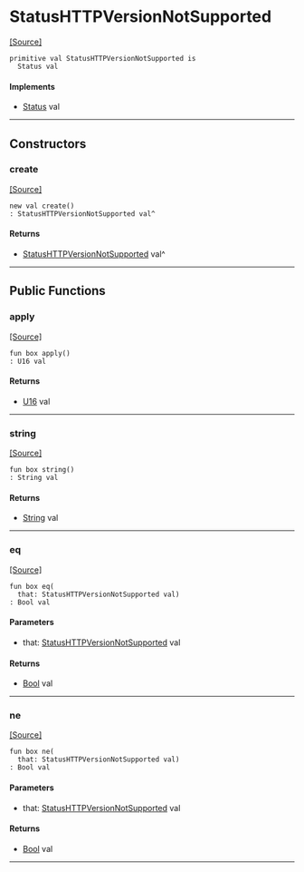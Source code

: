 # StatusHTTPVersionNotSupported
<span class="source-link">[[Source]](src/http_server/status.md#L153)</span>
```pony
primitive val StatusHTTPVersionNotSupported is
  Status val
```

#### Implements

* [Status](http_server-Status.md) val

---

## Constructors

### create
<span class="source-link">[[Source]](src/http_server/status.md#L153)</span>


```pony
new val create()
: StatusHTTPVersionNotSupported val^
```

#### Returns

* [StatusHTTPVersionNotSupported](http_server-StatusHTTPVersionNotSupported.md) val^

---

## Public Functions

### apply
<span class="source-link">[[Source]](src/http_server/status.md#L154)</span>


```pony
fun box apply()
: U16 val
```

#### Returns

* [U16](builtin-U16.md) val

---

### string
<span class="source-link">[[Source]](src/http_server/status.md#L155)</span>


```pony
fun box string()
: String val
```

#### Returns

* [String](builtin-String.md) val

---

### eq
<span class="source-link">[[Source]](src/http_server/status.md#L154)</span>


```pony
fun box eq(
  that: StatusHTTPVersionNotSupported val)
: Bool val
```
#### Parameters

*   that: [StatusHTTPVersionNotSupported](http_server-StatusHTTPVersionNotSupported.md) val

#### Returns

* [Bool](builtin-Bool.md) val

---

### ne
<span class="source-link">[[Source]](src/http_server/status.md#L154)</span>


```pony
fun box ne(
  that: StatusHTTPVersionNotSupported val)
: Bool val
```
#### Parameters

*   that: [StatusHTTPVersionNotSupported](http_server-StatusHTTPVersionNotSupported.md) val

#### Returns

* [Bool](builtin-Bool.md) val

---

